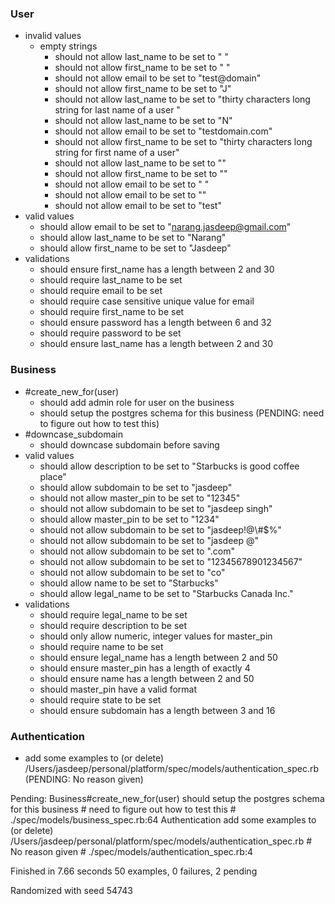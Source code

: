 ### User
  - invalid values
    - empty strings
      - should not allow last\_name to be set to "    "
      - should not allow first\_name to be set to "    "
      - should not allow email to be set to "test@domain"
      - should not allow first\_name to be set to "J"
      - should not allow last\_name to be set to "thirty characters long string for last name of a user "
      - should not allow last\_name to be set to "N"
      - should not allow email to be set to "testdomain.com"
      - should not allow first\_name to be set to "thirty characters long string for first name of a user"
      - should not allow last\_name to be set to ""
      - should not allow first\_name to be set to ""
      - should not allow email to be set to "    "
      - should not allow email to be set to ""
      - should not allow email to be set to "test"
  - valid values
    - should allow email to be set to "narang.jasdeep@gmail.com"
    - should allow last\_name to be set to "Narang"
    - should allow first\_name to be set to "Jasdeep"
  - validations
    - should ensure first\_name has a length between 2 and 30
    - should require last\_name to be set
    - should require email to be set
    - should require case sensitive unique value for email
    - should require first\_name to be set
    - should ensure password has a length between 6 and 32
    - should require password to be set
    - should ensure last\_name has a length between 2 and 30

### Business
  - \#create\_new\_for(user)
    - should add admin role for user on the business
    - should setup the postgres schema for this business (PENDING: need to figure out how to test this)
  - \#downcase\_subdomain
    - should downcase subdomain before saving
  - valid values
    - should allow description to be set to "Starbucks is good coffee place"
    - should allow subdomain to be set to "jasdeep"
    - should not allow master\_pin to be set to "12345"
    - should not allow subdomain to be set to "jasdeep singh"
    - should allow master\_pin to be set to "1234"
    - should not allow subdomain to be set to "jasdeep!@\\#$%"
    - should not allow subdomain to be set to "jasdeep @"
    - should not allow subdomain to be set to ".com"
    - should not allow subdomain to be set to "12345678901234567"
    - should not allow subdomain to be set to "co"
    - should allow name to be set to "Starbucks"
    - should allow legal\_name to be set to "Starbucks Canada Inc."
  - validations
    - should require legal\_name to be set
    - should require description to be set
    - should only allow numeric, integer values for master\_pin
    - should require name to be set
    - should ensure legal\_name has a length between 2 and 50
    - should ensure master\_pin has a length of exactly 4
    - should ensure name has a length between 2 and 50
    - should master\_pin have a valid format
    - should require state to be set
    - should ensure subdomain has a length between 3 and 16

### Authentication
  - add some examples to (or delete) /Users/jasdeep/personal/platform/spec/models/authentication\_spec.rb (PENDING: No reason given)

Pending:
  Business#create_new_for(user) should setup the postgres schema for this business
    # need to figure out how to test this
    # ./spec/models/business_spec.rb:64
  Authentication add some examples to (or delete) /Users/jasdeep/personal/platform/spec/models/authentication_spec.rb
    # No reason given
    # ./spec/models/authentication_spec.rb:4

Finished in 7.66 seconds
50 examples, 0 failures, 2 pending

Randomized with seed 54743

